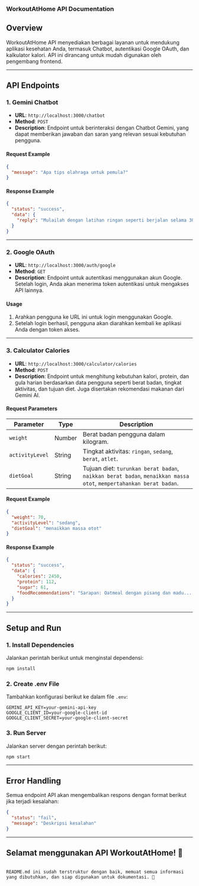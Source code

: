 ### **WorkoutAtHome API Documentation**

## **Overview**

WorkoutAtHome API menyediakan berbagai layanan untuk mendukung aplikasi kesehatan Anda, termasuk Chatbot, autentikasi Google OAuth, dan kalkulator kalori. API ini dirancang untuk mudah digunakan oleh pengembang frontend.

---

## **API Endpoints**

### 1. **Gemini Chatbot**

- **URL**: `http://localhost:3000/chatbot`
- **Method**: `POST`
- **Description**: Endpoint untuk berinteraksi dengan Chatbot Gemini, yang dapat memberikan jawaban dan saran yang relevan sesuai kebutuhan pengguna.

#### **Request Example**

```json
{
  "message": "Apa tips olahraga untuk pemula?"
}
```

#### **Response Example**

```json
{
  "status": "success",
  "data": {
    "reply": "Mulailah dengan latihan ringan seperti berjalan selama 30 menit setiap hari. Konsistensi adalah kunci."
  }
}
```

---

### 2. **Google OAuth**

- **URL**: `http://localhost:3000/auth/google`
- **Method**: `GET`
- **Description**: Endpoint untuk autentikasi menggunakan akun Google. Setelah login, Anda akan menerima token autentikasi untuk mengakses API lainnya.

#### **Usage**
1. Arahkan pengguna ke URL ini untuk login menggunakan Google.
2. Setelah login berhasil, pengguna akan diarahkan kembali ke aplikasi Anda dengan token akses.

---

### 3. **Calculator Calories**

- **URL**: `http://localhost:3000/calculator/calories`
- **Method**: `POST`
- **Description**: Endpoint untuk menghitung kebutuhan kalori, protein, dan gula harian berdasarkan data pengguna seperti berat badan, tingkat aktivitas, dan tujuan diet. Juga disertakan rekomendasi makanan dari Gemini AI.

#### **Request Parameters**

| Parameter       | Type   | Description                                                                 |
|------------------|--------|-----------------------------------------------------------------------------|
| `weight`        | Number | Berat badan pengguna dalam kilogram.                                       |
| `activityLevel` | String | Tingkat aktivitas: `ringan`, `sedang`, `berat`, `atlet`.                  |
| `dietGoal`      | String | Tujuan diet: `turunkan berat badan`, `naikkan berat badan`, `menaikkan massa otot`, `mempertahankan berat badan`. |

#### **Request Example**

```json
{
  "weight": 70,
  "activityLevel": "sedang",
  "dietGoal": "menaikkan massa otot"
}
```

#### **Response Example**

```json
{
  "status": "success",
  "data": {
    "calories": 2450,
    "protein": 112,
    "sugar": 61,
    "foodRecommendations": "Sarapan: Oatmeal dengan pisang dan madu... (lanjutan)"
  }
}
```

---

## **Setup and Run**

### **1. Install Dependencies**
Jalankan perintah berikut untuk menginstal dependensi:

```bash
npm install
```

### **2. Create .env File**
Tambahkan konfigurasi berikut ke dalam file `.env`:

```
GEMINI_API_KEY=your-gemini-api-key
GOOGLE_CLIENT_ID=your-google-client-id
GOOGLE_CLIENT_SECRET=your-google-client-secret
```

### **3. Run Server**
Jalankan server dengan perintah berikut:

```bash
npm start
```

---

## **Error Handling**

Semua endpoint API akan mengembalikan respons dengan format berikut jika terjadi kesalahan:

```json
{
  "status": "fail",
  "message": "Deskripsi kesalahan"
}
```

---

## **Selamat menggunakan API WorkoutAtHome! 🚀**
```

README.md ini sudah terstruktur dengan baik, memuat semua informasi yang dibutuhkan, dan siap digunakan untuk dokumentasi. 🚀
